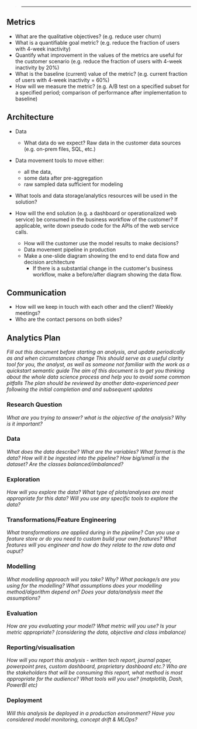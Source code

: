 

> -------------------------------------------
## Metrics

* What are the qualitative objectives? (e.g. reduce user churn)
* What is a quantifiable goal metric?  (e.g. reduce the fraction of users with 4-week inactivity)
* Quantify what improvement in the values of the metrics are useful for the customer scenario (e.g. reduce the fraction of users with 4-week inactivity by 20%)
* What is the baseline (current) value of the metric? (e.g. current fraction of users with 4-week inactivity = 60%)
* How will we measure the metric? (e.g. A/B test on a specified subset for a specified period; comparison of performance after implementation to baseline)



## Architecture

* Data
  * What data do we expect? Raw data in the customer data sources (e.g. on-prem files, SQL, etc.)
* Data movement tools to move either:
  * all the data,
  * some data after pre-aggregation
  * raw sampled data sufficient for modeling

* What tools and data storage/analytics resources will be used in the solution?
* How will the end solution (e.g. a dashboard or operationalized web service) be consumed in the business workflow of the customer? If applicable, write down pseudo code for the APIs of the web service calls.
  * How will the customer use the model results to make decisions?
  * Data movement pipeline in production
  * Make a one-slide diagram showing the end to end data flow and decision architecture
    * If there is a substantial change in the customer's business workflow, make a before/after diagram showing the data flow.

## Communication

* How will we keep in touch with each other and the client? Weekly meetings?
* Who are the contact persons on both sides?


<!-- ---------------------------------------------------------------------------------------------------- -->
## Analytics Plan

*Fill out this document before starting an analysis, and update periodically as and when circumstances change*
*This should serve as a useful clarity tool for you, the analyst, as well as someone not familiar with the work as a quickstart semantic guide*
*The aim of this document is to get you thinking about the whole data science process and help you to avoid some common pitfalls*
*The plan should be reviewed by another data-experienced peer following the initial completion and and subsequent updates*

### Research Question

*What are you trying to answer?*
*what is the objective of the analysis?*
*Why is it important?*

### Data

*What does the data describe? What are the variables?*
*What format is the data?*
*How will it be ingested into the pipeline?*
*How big/small is the dataset?*
*Are the classes balanced/imbalanced?*

### Exploration

*How will you explore the data?*
*What type of plots/analyses are most appropriate for this data?*
*Will you use any specific tools to explore the data?*

### Transformations/Feature Engineering

*What transformations are applied during in the pipeline?*
*Can you use a feature store or do you need to custom build your own features?*
*What features will you engineer and how do they relate to the raw data and ouput?*

### Modelling

*What modelling approach will you take? Why?*
*What package/s are you using for the modelling?*
*What assumptions does your modelling method/algorithm depend on?*
*Does your data/analysis meet the assumptions?*

### Evaluation

*How are you evaluating your model?*
*What metric will you use?*
*Is your metric appropriate? (considering the data, objective and class imbalance)*

### Reporting/visualisation

*How will you report this analysis - written tech report, journal paper, powerpoint pres, custom dashboard, proprietary dashboard etc.?*
*Who are the stakeholders that will be consuming this report, what method is most appropriate for the audience?*
*What tools will you use? (matplotlib, Dash, PowerBI etc)*

### Deployment

*Will this analysis be deployed in a production environment?* 
*Have you considered model monitoring, concept drift & MLOps?*




